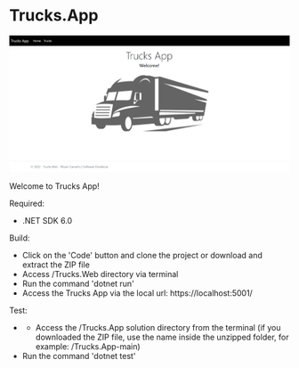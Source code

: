 # Trucks.App
![alt text](https://github.com/rhuancoder/Trucks.App/blob/dev/trucks-app.png)

Welcome to Trucks App!

Required:

- .NET SDK 6.0

Build:

- Click on the 'Code' button and clone the project or download and extract the ZIP file 
- Access /Trucks.Web directory via terminal
- Run the command 'dotnet run'
- Access the Trucks App via the local url: https://localhost:5001/

Test:

- - Access the /Trucks.App solution directory from the terminal (if you downloaded the ZIP file, use the name inside the unzipped folder, for example: /Trucks.App-main)
- Run the command 'dotnet test'
